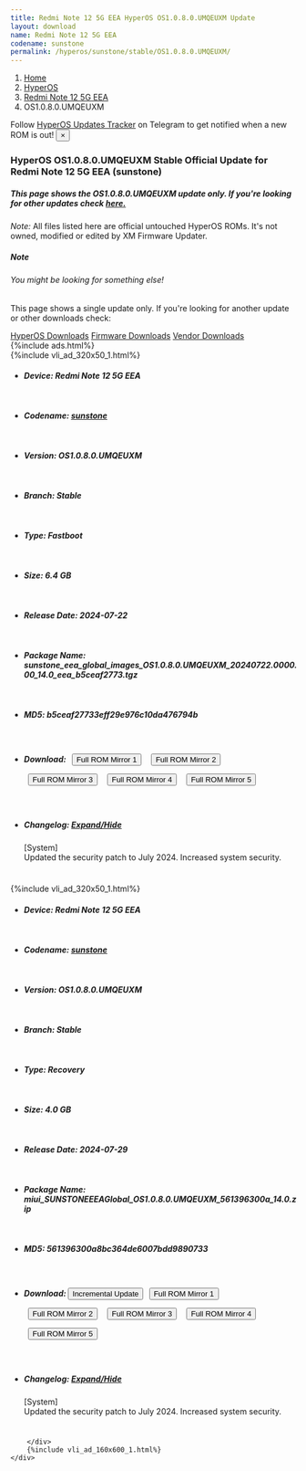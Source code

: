 ```yaml
---
title: Redmi Note 12 5G EEA HyperOS OS1.0.8.0.UMQEUXM Update
layout: download
name: Redmi Note 12 5G EEA
codename: sunstone
permalink: /hyperos/sunstone/stable/OS1.0.8.0.UMQEUXM/
---
```

<nav aria-label="breadcrumb">
    <ol class="breadcrumb">
        <li class="breadcrumb-item"><a href="/">Home</a></li>
        <li class="breadcrumb-item"><a href="/hyperos/">HyperOS</a></li>
        <li class="breadcrumb-item"><a href="/hyperos/sunstone/">Redmi Note 12 5G EEA</a></li>
        <li class="breadcrumb-item active" aria-current="page">OS1.0.8.0.UMQEUXM</li>
    </ol>
</nav>
<div class="alert alert-primary alert-dismissible fade show" role="alert">
    Follow <a href="https://t.me/MIUIUpdatesTracker" class="alert-link">HyperOS Updates Tracker</a> on Telegram to get
    notified when a new ROM is out!
    <button type="button" class="close" data-dismiss="alert" aria-label="Close">
        <span aria-hidden="true">&times;</span>
    </button>
</div>
<div class="col-12 mx-auto">
    <h3 class="title bg-light p-2 rounded">HyperOS OS1.0.8.0.UMQEUXM Stable Official Update for Redmi Note 12 5G EEA (sunstone)</h3>
    <h5>This page shows the OS1.0.8.0.UMQEUXM update only. If you're looking for other updates check
        <a href="/hyperos/sunstone/">here.</a></h5>
    <p><i>Note: </i>All files listed here are official untouched HyperOS ROMs.
        It's not owned, modified or edited by XM Firmware Updater.</p>
    <div class="card">
        <div class="card-body">
            <h5 class="card-title">Note</h5>
            <h6 class="card-subtitle mb-2 text-muted">You might be looking for something else!</h6>
            <p class="card-text">This page shows a single update only.
                If you're looking for another update or other downloads check:</p>
            <a href="/hyperos/" class="card-link">HyperOS Downloads</a>
            <a href="/firmware/" class="card-link">Firmware Downloads</a>
            <a href="/vendor/" class="card-link">Vendor Downloads</a>
        </div>
    </div>
    {%include ads.html%}
    <div class="row justify-content-center">
        <div class="col-10" id="downloads">
                    <div class="card card-body">
            {%include vli_ad_320x50_1.html%}
            <ul class="list-unstyled">
                <li style="padding-bottom: 10px;">
                    <h5><b>Device: </b>Redmi Note 12 5G EEA</h5>
                </li>
                <li style="padding-bottom: 10px;">
                    <h5><b>Codename: </b> <a href="/hyperos/sunstone/" target="_blank">sunstone</a> </h5>
                </li>
                <li style="padding-bottom: 10px;">
                    <h5><b>Version: </b>OS1.0.8.0.UMQEUXM</h5>
                </li>
                <li style="padding-bottom: 10px;">
                    <h5><b>Branch: </b>Stable</h5>
                </li>
                <li style="padding-bottom: 10px;">
                    <h5><b>Type: </b>Fastboot</h5>
                </li>
                <li style="padding-bottom: 10px;">
                    <h5><b>Size: </b>6.4 GB</h5>
                </li>
                <li style="padding-bottom: 10px;">
                    <h5><b>Release Date: </b>2024-07-22</h5>
                </li>
                <li style="padding-bottom: 10px;">
                    <h5><b>Package Name: </b><span id="filename" class="text-dark">sunstone_eea_global_images_OS1.0.8.0.UMQEUXM_20240722.0000.00_14.0_eea_b5ceaf2773.tgz</span></h5>
                </li>
                <li style="padding-bottom: 10px;">
                    <h5><b>MD5: </b><span id="md5" class="text-muted">b5ceaf27733eff29e976c10da476794b</span></h5>
                </li>
                <li style="padding-bottom: 10px;">
                    <h5><b>Download: </b> <button type="button" id="download" class="btn btn-primary" style="margin: 7px;" onclick="window.open('https://cdnorg.d.miui.com/OS1.0.8.0.UMQEUXM/sunstone_eea_global_images_OS1.0.8.0.UMQEUXM_20240722.0000.00_14.0_eea_b5ceaf2773.tgz', '_blank');"><i class="fa fa-download"></i> Full ROM Mirror 1</button> <button type="button" id="download" class="btn btn-primary" style="margin: 7px;" onclick="window.open('https://bkt-sgp-miui-ota-update-alisgp.oss-ap-southeast-1.aliyuncs.com/OS1.0.8.0.UMQEUXM/sunstone_eea_global_images_OS1.0.8.0.UMQEUXM_20240722.0000.00_14.0_eea_b5ceaf2773.tgz', '_blank');"><i class="fa fa-download"></i> Full ROM Mirror 2</button> <button type="button" id="download" class="btn btn-primary" style="margin: 7px;" onclick="window.open('https://bn.d.miui.com/OS1.0.8.0.UMQEUXM/sunstone_eea_global_images_OS1.0.8.0.UMQEUXM_20240722.0000.00_14.0_eea_b5ceaf2773.tgz', '_blank');"><i class="fa fa-download"></i> Full ROM Mirror 3</button> <button type="button" id="download" class="btn btn-primary" style="margin: 7px;" onclick="window.open('https://bigota.d.miui.com/OS1.0.8.0.UMQEUXM/sunstone_eea_global_images_OS1.0.8.0.UMQEUXM_20240722.0000.00_14.0_eea_b5ceaf2773.tgz', '_blank');"><i class="fa fa-download"></i> Full ROM Mirror 4</button> <button type="button" id="download" class="btn btn-primary" style="margin: 7px;" onclick="window.open('https://hugeota.d.miui.com/OS1.0.8.0.UMQEUXM/sunstone_eea_global_images_OS1.0.8.0.UMQEUXM_20240722.0000.00_14.0_eea_b5ceaf2773.tgz', '_blank');"><i class="fa fa-download"></i> Full ROM Mirror 5</button></h5>
                </li>
                <li style="padding-bottom: 10px;">
                    <h5><b>Changelog: </b><a href="#sunstone_1_changelog" data-toggle="collapse" role="button"
                            aria-expanded="false" aria-controls="sunstone_1_changelog"> <i class="fa fa-arrow-down"
                                aria-hidden="true"></i> Expand/Hide</a></h5>
                    <div class="collapse" id="sunstone_1_changelog">
                        <p id="changelog_text">[System]<br>Updated the security patch to July 2024. Increased system security.</p>
                    </div>
                </li>
            </ul>
        </div>
        <div class="card card-body">
            {%include vli_ad_320x50_1.html%}
            <ul class="list-unstyled">
                <li style="padding-bottom: 10px;">
                    <h5><b>Device: </b>Redmi Note 12 5G EEA</h5>
                </li>
                <li style="padding-bottom: 10px;">
                    <h5><b>Codename: </b> <a href="/hyperos/sunstone/" target="_blank">sunstone</a> </h5>
                </li>
                <li style="padding-bottom: 10px;">
                    <h5><b>Version: </b>OS1.0.8.0.UMQEUXM</h5>
                </li>
                <li style="padding-bottom: 10px;">
                    <h5><b>Branch: </b>Stable</h5>
                </li>
                <li style="padding-bottom: 10px;">
                    <h5><b>Type: </b>Recovery</h5>
                </li>
                <li style="padding-bottom: 10px;">
                    <h5><b>Size: </b>4.0 GB</h5>
                </li>
                <li style="padding-bottom: 10px;">
                    <h5><b>Release Date: </b>2024-07-29</h5>
                </li>
                <li style="padding-bottom: 10px;">
                    <h5><b>Package Name: </b><span id="filename" class="text-dark">miui_SUNSTONEEEAGlobal_OS1.0.8.0.UMQEUXM_561396300a_14.0.zip</span></h5>
                </li>
                <li style="padding-bottom: 10px;">
                    <h5><b>MD5: </b><span id="md5" class="text-muted">561396300a8bc364de6007bdd9890733</span></h5>
                </li>
                <li style="padding-bottom: 10px;">
                    <h5><b>Download: </b><button type="button" id="incremental_download" class="btn btn-warning" onclick="window.open('https://cdnorg.d.miui.com/OS1.0.8.0.UMQEUXM/miui-blockota-sunstone_eea_global-OS1.0.6.0.UMQEUXM-OS1.0.8.0.UMQEUXM-e5291a76b4-14.0.zip', '_blank');"><i class="fa fa-download"></i> Incremental Update</button> <button type="button" id="download" class="btn btn-primary" style="margin: 7px;" onclick="window.open('https://cdnorg.d.miui.com/OS1.0.8.0.UMQEUXM/miui_SUNSTONEEEAGlobal_OS1.0.8.0.UMQEUXM_561396300a_14.0.zip', '_blank');"><i class="fa fa-download"></i> Full ROM Mirror 1</button> <button type="button" id="download" class="btn btn-primary" style="margin: 7px;" onclick="window.open('https://bkt-sgp-miui-ota-update-alisgp.oss-ap-southeast-1.aliyuncs.com/OS1.0.8.0.UMQEUXM/miui_SUNSTONEEEAGlobal_OS1.0.8.0.UMQEUXM_561396300a_14.0.zip', '_blank');"><i class="fa fa-download"></i> Full ROM Mirror 2</button> <button type="button" id="download" class="btn btn-primary" style="margin: 7px;" onclick="window.open('https://bn.d.miui.com/OS1.0.8.0.UMQEUXM/miui_SUNSTONEEEAGlobal_OS1.0.8.0.UMQEUXM_561396300a_14.0.zip', '_blank');"><i class="fa fa-download"></i> Full ROM Mirror 3</button> <button type="button" id="download" class="btn btn-primary" style="margin: 7px;" onclick="window.open('https://bigota.d.miui.com/OS1.0.8.0.UMQEUXM/miui_SUNSTONEEEAGlobal_OS1.0.8.0.UMQEUXM_561396300a_14.0.zip', '_blank');"><i class="fa fa-download"></i> Full ROM Mirror 4</button> <button type="button" id="download" class="btn btn-primary" style="margin: 7px;" onclick="window.open('https://hugeota.d.miui.com/OS1.0.8.0.UMQEUXM/miui_SUNSTONEEEAGlobal_OS1.0.8.0.UMQEUXM_561396300a_14.0.zip', '_blank');"><i class="fa fa-download"></i> Full ROM Mirror 5</button></h5>
                </li>
                <li style="padding-bottom: 10px;">
                    <h5><b>Changelog: </b><a href="#sunstone_2_changelog" data-toggle="collapse" role="button"
                            aria-expanded="false" aria-controls="sunstone_2_changelog"> <i class="fa fa-arrow-down"
                                aria-hidden="true"></i> Expand/Hide</a></h5>
                    <div class="collapse" id="sunstone_2_changelog">
                        <p id="changelog_text">[System]<br>Updated the security patch to July 2024. Increased system security.</p>
                    </div>
                </li>
            </ul>
        </div>

        </div>
        {%include vli_ad_160x600_1.html%}
    </div>
</div>
